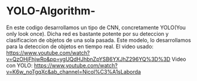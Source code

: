 # YOLO-Algorithm-

En este codigo desarrollamos un tipo de CNN, concretamente YOLO(You only look once). Dicha red es bastante potente por su deteccion y clasificacion de objetos de una sola pasada. 
Este modelo, lo desarrollamos para la deteccion de objetos en tiempo real.
El video usado: https://www.youtube.com/watch?v=QzOHjFhjwRo&pp=ygUQdHJhbnZpYSB6YXJhZ296YQ%3D%3D
Video con YOLO: https://www.youtube.com/watch?v=K6w_noTgqXc&ab_channel=Nicol%C3%A1sLaborda 

